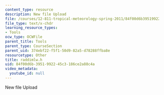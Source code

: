 ```yaml
---
content_type: resource
description: New file Upload
file: /courses/12-811-tropical-meteorology-spring-2011/84f00d6b3951992245c3186ce2a88c4a_raddimlw.h
file_type: text/x-chdr
learning_resource_types:
- Tools
ocw_type: OCWFile
parent_title: Tools
parent_type: CourseSection
parent_uid: 374ebf22-f5f1-50d9-82a5-d78288ffba8e
resourcetype: Other
title: raddimlw.h
uid: 84f00d6b-3951-9922-45c3-186ce2a88c4a
video_metadata:
  youtube_id: null
---
```

New file Upload